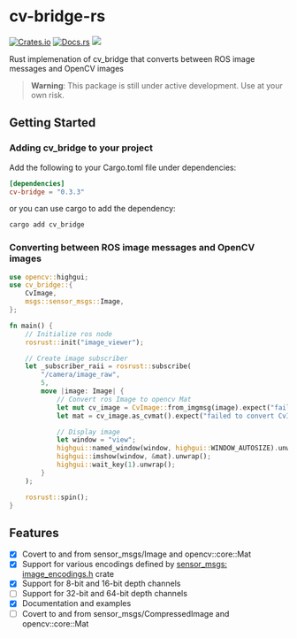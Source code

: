 # cv-bridge-rs
[![Crates.io](https://img.shields.io/crates/v/cv-bridge.svg)](https://crates.io/crates/cv-bridge)
[![Docs.rs](https://docs.rs/cv-bridge/badge.svg)](https://docs.rs/cv-bridge)
<img src="https://img.shields.io/badge/built_with-Rust-dca282.svg">

Rust implemenation of cv_bridge that converts between ROS image messages and OpenCV images

> **Warning**: This package is still under active development. Use at your own risk.  

## Getting Started
### Adding cv_bridge to your project
Add the following to your Cargo.toml file under dependencies:
```toml
[dependencies]
cv-bridge = "0.3.3"
```
or you can use cargo to add the dependency:
```bash
cargo add cv_bridge
```

### Converting between ROS image messages and OpenCV images
``` rust
use opencv::highgui;
use cv_bridge::{
    CvImage,
    msgs::sensor_msgs::Image,
};

fn main() {
    // Initialize ros node
    rosrust::init("image_viewer");

    // Create image subscriber
    let _subscriber_raii = rosrust::subscribe(
        "/camera/image_raw",
        5,
        move |image: Image| {
            // Convert ros Image to opencv Mat
            let mut cv_image = CvImage::from_imgmsg(image).expect("failed to construct CvImage from ros Image"); 
            let mat = cv_image.as_cvmat().expect("failed to convert CvImage to Mat");

            // Display image
            let window = "view";
            highgui::named_window(window, highgui::WINDOW_AUTOSIZE).unwrap();
            highgui::imshow(window, &mat).unwrap();
            highgui::wait_key(1).unwrap();
        }
    );

    rosrust::spin();
}
```

## Features
- [x] Covert to and from sensor_msgs/Image and opencv::core::Mat
- [x] Support for various encodings defined by [sensor_msgs: image_encodings.h](http://docs.ros.org/en/jade/api/sensor_msgs/html/image__encodings_8h_source.html) crate
- [x] Support for 8-bit and 16-bit depth channels
- [ ] Support for 32-bit and 64-bit depth channels
- [x] Documentation and examples
- [ ] Covert to and from sensor_msgs/CompressedImage and opencv::core::Mat
